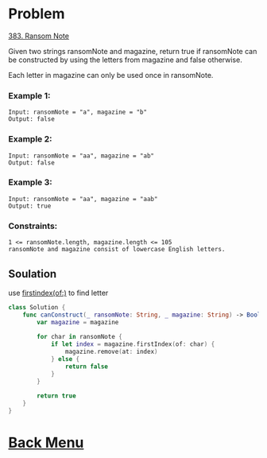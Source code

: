 # Problem
[383. Ransom Note](https://leetcode.com/problems/ransom-note/)

Given two strings ransomNote and magazine, return true if ransomNote can be constructed by using the letters from magazine and false otherwise.

Each letter in magazine can only be used once in ransomNote.

### Example 1:
```
Input: ransomNote = "a", magazine = "b"
Output: false
```
### Example 2:
```
Input: ransomNote = "aa", magazine = "ab"
Output: false
```
### Example 3:
```
Input: ransomNote = "aa", magazine = "aab"
Output: true
```

### Constraints:
```
1 <= ransomNote.length, magazine.length <= 105
ransomNote and magazine consist of lowercase English letters.
```

## Soulation

use [firstindex(of:)](https://developer.apple.com/documentation/swift/array/firstindex(of:)) to find letter


```swift 
class Solution {
    func canConstruct(_ ransomNote: String, _ magazine: String) -> Bool {
        var magazine = magazine
        
        for char in ransomNote {
            if let index = magazine.firstIndex(of: char) {
                magazine.remove(at: index)
            } else {
                return false
            }
        }
        
        return true
    }
}
````

# [Back Menu](/README.md#383-Ransom-Note)